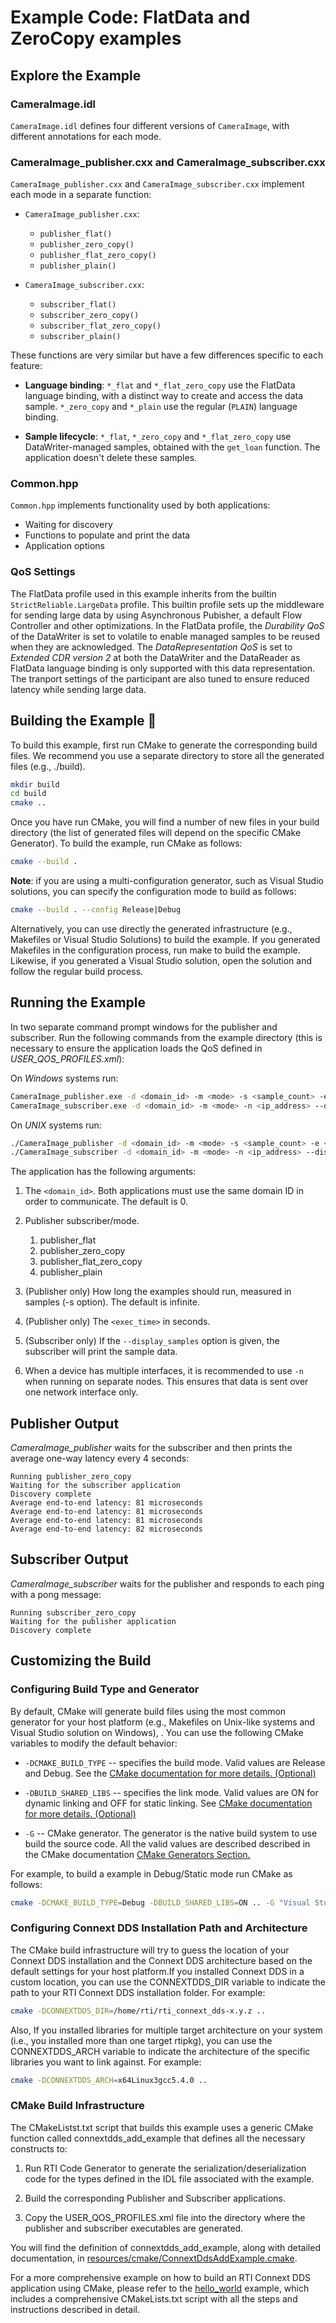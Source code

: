 # Example Code: FlatData and ZeroCopy examples

## Explore the Example

### CameraImage.idl

`CameraImage.idl` defines four different versions of `CameraImage`, with
different annotations for each mode.

### CameraImage_publisher.cxx and CameraImage_subscriber.cxx

`CameraImage_publisher.cxx` and `CameraImage_subscriber.cxx` implement each mode
in a separate function:

-   `CameraImage_publisher.cxx`:

    - `publisher_flat()`
    - `publisher_zero_copy()`
    - `publisher_flat_zero_copy()`
    - `publisher_plain()`

-   `CameraImage_subscriber.cxx`:

    - `subscriber_flat()`
    - `subscriber_zero_copy()`
    - `subscriber_flat_zero_copy()`
    - `subscriber_plain()`

These functions are very similar but have a few differences specific to each
feature:

-   **Language binding**: `*_flat` and `*_flat_zero_copy` use the FlatData
    language binding, with a distinct way to create and access the data sample.
    `*_zero_copy` and `*_plain` use the regular (`PLAIN`) language binding.

-   **Sample lifecycle**: `*_flat`, `*_zero_copy` and `*_flat_zero_copy` use
    DataWriter-managed samples, obtained with the `get_loan` function. The
    application doesn't delete these samples.

### Common.hpp

`Common.hpp` implements functionality used by both applications:

- Waiting for discovery
- Functions to populate and print the data
- Application options

### QoS Settings

The FlatData profile used in this example inherits from the builtin
`StrictReliable.LargeData` profile. This builtin profile sets up the middleware
for sending large data by using Asynchronous Pubisher, a default Flow Controller
and other optimizations. In the FlatData profile, the *Durability QoS* of the
DataWriter is set to volatile to enable managed samples to be reused when they
are acknowledged. The *DataRepresentation QoS* is set to *Extended CDR version
2* at both the DataWriter and the DataReader as FlatData language binding is
only supported with this data representation. The tranport settings of the
participant are also tuned to ensure reduced latency while sending large data.

## Building the Example :wrench:

To build this example, first run CMake to generate the corresponding build
files. We recommend you use a separate directory to store all the generated
files (e.g., ./build).

```bash
mkdir build
cd build
cmake ..
```

Once you have run CMake, you will find a number of new files in your build
directory (the list of generated files will depend on the specific CMake
Generator). To build the example, run CMake as follows:

```sh
cmake --build .
```

**Note**: if you are using a multi-configuration generator, such as Visual
Studio solutions, you can specify the configuration mode to build as follows:

```sh
cmake --build . --config Release|Debug
```

Alternatively, you can use directly the generated infrastructure (e.g.,
Makefiles or Visual Studio Solutions) to build the example. If you generated
Makefiles in the configuration process, run make to build the example. Likewise,
if you generated a Visual Studio solution, open the solution and follow the
regular build process.

## Running the Example

In two separate command prompt windows for the publisher and subscriber. Run the
following commands from the example directory (this is necessary to ensure the
application loads the QoS defined in *USER_QOS_PROFILES.xml*):

On *Windows* systems run:

```sh
CameraImage_publisher.exe -d <domain_id> -m <mode> -s <sample_count> -e <exec_time> -n <ip_addres>
CameraImage_subscriber.exe -d <domain_id> -m <mode> -n <ip_address> --display_samples
```

On *UNIX* systems run:

```sh
./CameraImage_publisher -d <domain_id> -m <mode> -s <sample_count> -e <exec_time> -n <ip_addres>
./CameraImage_subscriber -d <domain_id> -m <mode> -n <ip_address> --display_samples
```

The application has the following arguments:

1.  The `<domain_id>`. Both applications must use the same domain ID in order to
    communicate. The default is 0.

2.  Publisher subscriber/mode.
    1.  publisher_flat
    2.  publisher_zero_copy
    3.  publisher_flat_zero_copy
    4.  publisher_plain

3.  (Publisher only) How long the examples should run, measured in samples
(-s option). The default is infinite.

4.  (Publisher only) The `<exec_time>` in seconds.

5.  (Subscriber only) If the `--display_samples` option is given, the
subscriber will print the sample data.

6.  When a device has multiple interfaces, it is recommended to use `-n` when
running on separate nodes. This ensures that data is sent over one network
interface only.

## Publisher Output

*CameraImage_publisher* waits for the subscriber and then prints the average
one-way latency every 4 seconds:

```plaintext
Running publisher_zero_copy
Waiting for the subscriber application
Discovery complete
Average end-to-end latency: 81 microseconds
Average end-to-end latency: 81 microseconds
Average end-to-end latency: 81 microseconds
Average end-to-end latency: 82 microseconds
```

## Subscriber Output

*CameraImage_subscriber* waits for the publisher and responds to each ping with
a pong message:

```plaintext
Running subscriber_zero_copy
Waiting for the publisher application
Discovery complete
```

## Customizing the Build

### Configuring Build Type and Generator

By default, CMake will generate build files using the most common generator for
your host platform (e.g., Makefiles on Unix-like systems and Visual Studio
solution on Windows), \. You can use the following CMake variables to modify the
default behavior:

-   `-DCMAKE_BUILD_TYPE` -- specifies the build mode. Valid values are Release
    and Debug. See the [CMake documentation for more details.
    (Optional)](https://cmake.org/cmake/help/latest/variable/CMAKE_BUILD_TYPE.html)

-   `-DBUILD_SHARED_LIBS` -- specifies the link mode. Valid values are ON for
    dynamic linking and OFF for static linking. See [CMake documentation for
    more details.
    (Optional)](https://cmake.org/cmake/help/latest/variable/BUILD_SHARED_LIBS.html)

-   `-G` -- CMake generator. The generator is the native build system to use
    build the source code. All the valid values are described described in the
    CMake documentation [CMake Generators
    Section.](https://cmake.org/cmake/help/latest/manual/cmake-generators.7.html)

For example, to build a example in Debug/Static mode run CMake as follows:

```sh
cmake -DCMAKE_BUILD_TYPE=Debug -DBUILD_SHARED_LIBS=ON .. -G "Visual Studio 15 2017" -A x64
```

### Configuring Connext DDS Installation Path and Architecture

The CMake build infrastructure will try to guess the location of your Connext
DDS installation and the Connext DDS architecture based on the default settings
for your host platform.If you installed Connext DDS in a custom location, you
can use the CONNEXTDDS_DIR variable to indicate the path to your RTI Connext DDS
installation folder. For example:

```sh
cmake -DCONNEXTDDS_DIR=/home/rti/rti_connext_dds-x.y.z ..
```

Also, If you installed libraries for multiple target architecture on your system
(i.e., you installed more than one target rtipkg), you can use the
CONNEXTDDS_ARCH variable to indicate the architecture of the specific libraries
you want to link against. For example:

```sh
cmake -DCONNEXTDDS_ARCH=x64Linux3gcc5.4.0 ..
```

### CMake Build Infrastructure

The CMakeListst.txt script that builds this example uses a generic CMake
function called connextdds_add_example that defines all the necessary constructs
to:

1.  Run RTI Code Generator to generate the serialization/deserialization code
    for the types defined in the IDL file associated with the example.

2.  Build the corresponding Publisher and Subscriber applications.

3.  Copy the USER_QOS_PROFILES.xml file into the directory where the publisher
    and subscriber executables are generated.

You will find the definition of connextdds_add_example, along with detailed
documentation, in
[resources/cmake/ConnextDdsAddExample.cmake](../../../../resources/cmake/ConnextDdsAddExample.cmake).

For a more comprehensive example on how to build an RTI Connext DDS application
using CMake, please refer to the
[hello_world](../../../connext_dds/build_systems/cmake/) example, which includes
a comprehensive CMakeLists.txt script with all the steps and instructions
described in detail.
